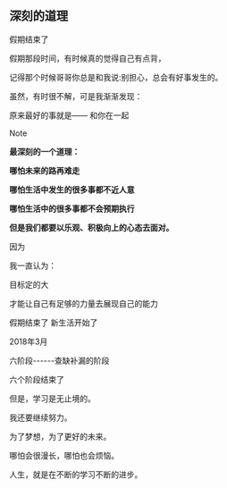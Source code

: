 ## 深刻的道理

假期结束了

假期那段时间，有时候真的觉得自己有点背，

记得那个时候哥哥你总是和我说:别担心，总会有好事发生的。

虽然，有时很不解，可是我渐渐发现：

原来最好的事就是——
和你在一起

> [!NOTE]
> **最深刻的一个道理：**
> 
> **哪怕未来的路再难走**
> 
> **哪怕生活中发生的很多事都不近人意**
> 
> **哪怕生活中的很多事都不会预期执行**
> 
> **但是我们都要以乐观、积极向上的心态去面对。**

因为

我一直认为：

目标定的大

才能让自己有足够的力量去展现自己的能力

假期结束了 新生活开始了

2018年3月

六阶段------查缺补漏的阶段

六个阶段结束了

但是，学习是无止境的。

我还要继续努力。

为了梦想，为了更好的未来。

哪怕会很漫长，哪怕也会烦恼。

人生，就是在不断的学习不断的进步。
